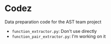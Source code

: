 # Codez

Data preparation code for the AST team project

- `function_extractor.py`: Don't use directly
- `function_pair_extractor.py`: I'm working on it
